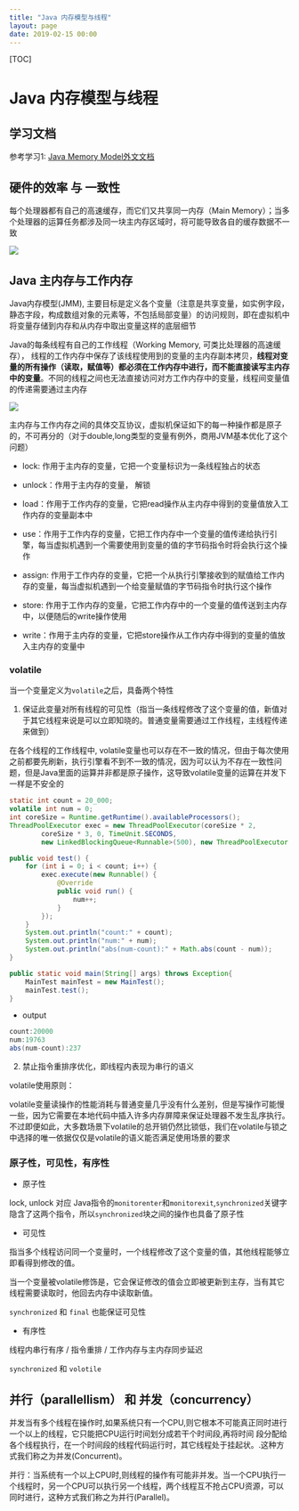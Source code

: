 ```yaml
---
title: "Java 内存模型与线程"
layout: page
date: 2019-02-15 00:00
---
```


[TOC]

# Java 内存模型与线程

## 学习文档

参考学习1: <a target='_blank' href='http://tutorials.jenkov.com/java-concurrency/java-memory-model.html'>Java Memory Model外文文档</a>

## 硬件的效率 与 一致性

每个处理器都有自己的高速缓存，而它们又共享同一内存（Main Memory）；当多个处理器的运算任务都涉及同一块主内存区域时，将可能导致各自的缓存数据不一致

![](https://raw.githubusercontent.com/doctording/sword_at_offer/master/content/java_jvm/imgs/mem_cache.png)

## Java 主内存与工作内存

Java内存模型(JMM), 主要目标是定义各个变量（注意是共享变量，如实例字段，静态字段，构成数组对象的元素等，不包括局部变量）的访问规则，即在虚拟机中将变量存储到内存和从内存中取出变量这样的底层细节

Java的每条线程有自己的工作线程（Working Memory, 可类比处理器的高速缓存）， 线程的工作内存中保存了该线程使用到的变量的主内存副本拷贝，**线程对变量的所有操作（读取，赋值等）都必须在工作内存中进行，而不能直接读写主内存中的变量**。不同的线程之间也无法直接访问对方工作内存中的变量，线程间变量值的传递需要通过主内存

![](https://raw.githubusercontent.com/doctording/sword_at_offer/master/content/java_jvm/imgs/java_working_mem.png)

主内存与工作内存之间的具体交互协议，虚拟机保证如下的每一种操作都是原子的，不可再分的（对于double,long类型的变量有例外，商用JVM基本优化了这个问题）

* lock: 作用于主内存的变量，它把一个变量标识为一条线程独占的状态

* unlock：作用于主内存的变量， 解锁

* load：作用于工作内存的变量，它把read操作从主内存中得到的变量值放入工作内存的变量副本中

* use：作用于工作内存的变量，它把工作内存中一个变量的值传递给执行引擎，每当虚拟机遇到一个需要使用到变量的值的字节码指令时将会执行这个操作

* assign: 作用于工作内存的变量，它把一个从执行引擎接收到的赋值给工作内存的变量，每当虚拟机遇到一个给变量赋值的字节码指令时执行这个操作

* store: 作用于工作内存的变量，它把工作内存中的一个变量的值传送到主内存中，以便随后的write操作使用

* write：作用于主内存的变量，它把store操作从工作内存中得到的变量的值放入主内存的变量中

### volatile

当一个变量定义为`volatile`之后，具备两个特性

1. 保证此变量对所有线程的可见性（指当一条线程修改了这个变量的值，新值对于其它线程来说是可以立即知晓的。普通变量需要通过工作线程，主线程传递来做到）

在各个线程的工作线程中, volatile变量也可以存在不一致的情况，但由于每次使用之前都要先刷新，执行引擎看不到不一致的情况，因为可以认为不存在一致性问题，但是Java里面的运算并非都是原子操作，这导致volatile变量的运算在并发下一样是不安全的

```java
static int count = 20_000;
volatile int num = 0;
int coreSize = Runtime.getRuntime().availableProcessors();
ThreadPoolExecutor exec = new ThreadPoolExecutor(coreSize * 2,
        coreSize * 3, 0, TimeUnit.SECONDS,
        new LinkedBlockingQueue<Runnable>(500), new ThreadPoolExecutor.CallerRunsPolicy());

public void test() {
    for (int i = 0; i < count; i++) {
        exec.execute(new Runnable() {
            @Override
            public void run() {
                num++;
            }
        });
    }
    System.out.println("count:" + count);
    System.out.println("num:" + num);
    System.out.println("abs(num-count):" + Math.abs(count - num));
}

public static void main(String[] args) throws Exception{
    MainTest mainTest = new MainTest();
    mainTest.test();
}
```

* output

```java
count:20000
num:19763
abs(num-count):237
```

2. 禁止指令重排序优化，即线程内表现为串行的语义

volatile使用原则：

volatile变量读操作的性能消耗与普通变量几乎没有什么差别，但是写操作可能慢一些，因为它需要在本地代码中插入许多内存屏障来保证处理器不发生乱序执行。不过即便如此，大多数场景下volatile的总开销仍然比锁低，我们在volatile与锁之中选择的唯一依据仅仅是volatile的语义能否满足使用场景的要求

### 原子性，可见性，有序性

* 原子性

lock, unlock 对应 Java指令的`monitorenter`和`monitorexit`,`synchronized`关键字隐含了这两个指令，所以`synchronized`块之间的操作也具备了原子性

* 可见性

指当多个线程访问同一个变量时，一个线程修改了这个变量的值，其他线程能够立即看得到修改的值。

当一个变量被volatile修饰是，它会保证修改的值会立即被更新到主存，当有其它线程需要读取时，他回去内存中读取新值。

`synchronized` 和 `final` 也能保证可见性

* 有序性

线程内串行有序 / 指令重排 / 工作内存与主内存同步延迟

`synchronized` 和 `volotile`

## 并行（parallellism） 和 并发（concurrency）

并发当有多个线程在操作时,如果系统只有一个CPU,则它根本不可能真正同时进行一个以上的线程，它只能把CPU运行时间划分成若干个时间段,再将时间 段分配给各个线程执行，在一个时间段的线程代码运行时，其它线程处于挂起状。.这种方式我们称之为并发(Concurrent)。

并行：当系统有一个以上CPU时,则线程的操作有可能非并发。当一个CPU执行一个线程时，另一个CPU可以执行另一个线程，两个线程互不抢占CPU资源，可以同时进行，这种方式我们称之为并行(Parallel)。
